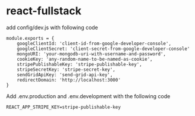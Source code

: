 # react-fullstack

add config/dev.js with following code
```
module.exports = {
    googleClientId: 'client-id-from-google-developer-console',
    googleClientSecret: 'client-secret-from-google-developer-console'
    mongoURI: 'your-mongodb-uri-with-username-and-password',
    cookieKey: 'any-random-name-to-be-named-as-cookie',
    stripePublishableKey: 'stripe-publishable-key',
    stripeSecretKey: 'stripe-secret-key',
    sendGridApiKey: 'send-grid-api-key',
    redirectDomain: 'http://localhost:3000'
}
```

Add .env.production and .env.development with the following code

```
REACT_APP_STRIPE_KEY=stripe-publishable-key
```
